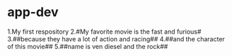# app-dev
1.My first respository
2.#My favorite movie is the fast and furious#
3.##because they have a lot of action and racing##
4.##and the character of this movie##
5.##name is ven diesel and the rock##
